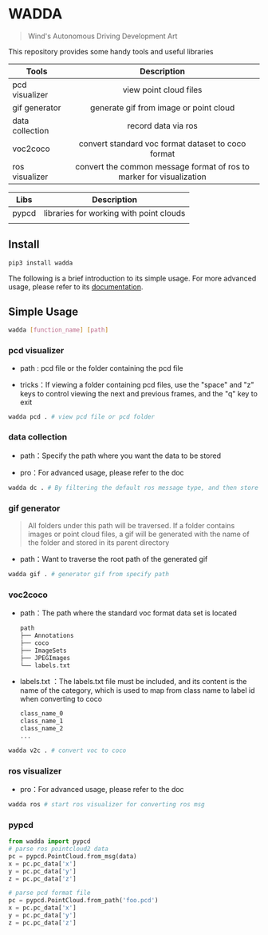 # WADDA

> Wind's Autonomous Driving Development Art

This repository provides some handy tools and useful libraries

| Tools           | Description                                                          |
| --------------- |:--------------------------------------------------------------------:|
| pcd visualizer  | view point cloud files                                               |
| gif generator   | generate gif from image or point cloud                               |
| data collection | record data via ros                                                  |
| voc2coco        | convert standard voc format dataset to coco format                   |
| ros visualizer  | convert the common message format of ros to marker for visualization |

| Libs  | Description                             |
| ----- |:---------------------------------------:|
| pypcd | libraries for working with point clouds |
|       |                                         |

## Install

```bash
pip3 install wadda
```

The following is a brief introduction to its simple usage. For more advanced usage, please refer to its [documentation](https://wadda.readthedocs.io/en/latest/).

## Simple Usage

```bash
wadda [function_name] [path]
```

### pcd visualizer

* path : pcd file or the folder containing the pcd file

* tricks：If viewing a folder containing pcd files, use the "space" and "z" keys to control viewing the next and previous frames, and the "q" key to exit

```bash
wadda pcd . # view pcd file or pcd folder
```

### data collection

* path：Specify the path where you want the data to be stored

* pro：For advanced usage, please refer to the doc

```bash
wadda dc . # By filtering the default ros message type, and then store the data
```

### gif generator

> All folders under this path will be traversed. If a folder contains images or point cloud files, a gif will be generated with the name of the folder and stored in its parent directory

* path：Want to traverse the root path of the generated gif

```bash
wadda gif . # generator gif from specify path
```

### voc2coco

* path：The path where the standard voc format data set is located
  
  ```bash
  path
  ├── Annotations
  ├── coco
  ├── ImageSets
  ├── JPEGImages
  └── labels.txt
  ```

* labels.txt ：The labels.txt file must be included, and its content is the name of the category, which is used to map from class name to label id when converting to coco
  
  ```txt
  class_name_0
  class_name_1
  class_name_2
  ...
  ```

```bash
wadda v2c . # convert voc to coco
```

### ros visualizer

* pro：For advanced usage, please refer to the doc

```bash
wadda ros # start ros visualizer for converting ros msg
```

### pypcd

```python
from wadda import pypcd
# parse ros pointcloud2 data
pc = pypcd.PointCloud.from_msg(data)
x = pc.pc_data['x']
y = pc.pc_data['y']
z = pc.pc_data['z']

# parse pcd format file
pc = pypcd.PointCloud.from_path('foo.pcd')
x = pc.pc_data['x']
y = pc.pc_data['y']
z = pc.pc_data['z']
```